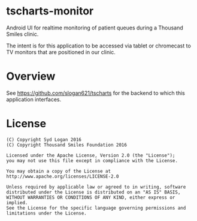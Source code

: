 # tscharts-monitor

Android UI for realtime monitoring of patient queues during a Thousand Smiles
clinic.

The intent is for this application to be accessed via tablet or chromecast to
TV monitors that are positioned in our clinic.

# Overview

See https://github.com/slogan621/tscharts for the backend to which this
application interfaces.

# License

```
(C) Copyright Syd Logan 2016
(C) Copyright Thousand Smiles Foundation 2016

Licensed under the Apache License, Version 2.0 (the "License");
you may not use this file except in compliance with the License.

You may obtain a copy of the License at
http://www.apache.org/licenses/LICENSE-2.0

Unless required by applicable law or agreed to in writing, software
distributed under the License is distributed on an "AS IS" BASIS,
WITHOUT WARRANTIES OR CONDITIONS OF ANY KIND, either express or implied.
See the License for the specific language governing permissions and
limitations under the License.

